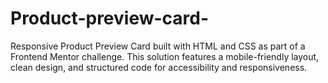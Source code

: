 # Product-preview-card-
Responsive Product Preview Card built with HTML and CSS as part of a Frontend Mentor challenge. This solution features a mobile-friendly layout, clean design, and structured code for accessibility and responsiveness.
